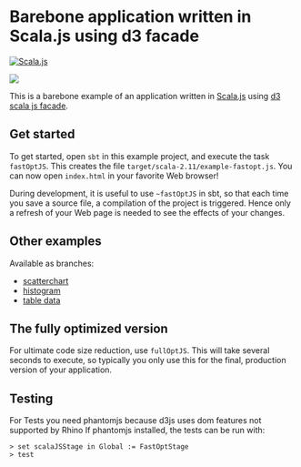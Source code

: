 # Barebone application written in Scala.js using d3 facade
[![Scala.js](http://scala-js.org/assets/badges/scalajs-0.6.6.svg)](http://scala-js.org)

![](https://github.com/spaced/scala-js-d3/blob/master/site/d3demo.png)

This is a barebone example of an application written in
[Scala.js](https://www.scala-js.org/) using [d3 scala js facade](https://github.com/spaced/scala-js-d3).

## Get started

To get started, open `sbt` in this example project, and execute the task
`fastOptJS`. This creates the file `target/scala-2.11/example-fastopt.js`.
You can now open `index.html` in your favorite Web browser!

During development, it is useful to use `~fastOptJS` in sbt, so that each
time you save a source file, a compilation of the project is triggered.
Hence only a refresh of your Web page is needed to see the effects of your
changes.

## Other examples
Available as branches:
- [scatterchart](tree/scatterchart)
- [histogram](tree/histogram)
- [table data](tree/table_data_example)

## The fully optimized version

For ultimate code size reduction, use `fullOptJS`. This will take several
seconds to execute, so typically you only use this for the final, production
version of your application.

## Testing
For Tests you need phantomjs because d3js uses dom features not supported by Rhino
If phantomjs installed, the tests can be run with:


    > set scalaJSStage in Global := FastOptStage
    > test
